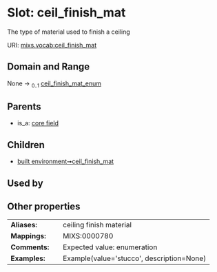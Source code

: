 
# Slot: ceil_finish_mat


The type of material used to finish a ceiling

URI: [mixs.vocab:ceil_finish_mat](https://w3id.org/mixs/vocab/ceil_finish_mat)


## Domain and Range

None &#8594;  <sub>0..1</sub> [ceil_finish_mat_enum](ceil_finish_mat_enum.md)

## Parents

 *  is_a: [core field](core_field.md)

## Children

 *  [built environment➞ceil_finish_mat](built_environment_ceil_finish_mat.md)

## Used by


## Other properties

|  |  |  |
| --- | --- | --- |
| **Aliases:** | | ceiling finish material |
| **Mappings:** | | MIXS:0000780 |
| **Comments:** | | Expected value: enumeration |
| **Examples:** | | Example(value='stucco', description=None) |

